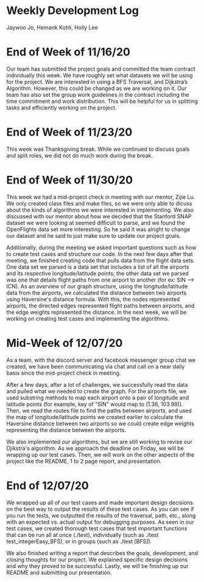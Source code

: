 ﻿# Weekly Development Log 

Jaywoo Jo, 
Hemank Kohli, 
Holly Lee


# End of Week of 11/16/20 #
<!-- Week of 11/16/20 -->

Our team has submitted the project goals and committed the team contract individually this week.
We have roughly set what datasets we will be using for the project. We are interested in using a BFS Traversal, and Dijkstra’s Algorithm. However, this could be changed as we are working on it.
Our team has also set the group work guidelines in the contract including the time commitment and work distribution.
This will be helpful for us in splitting tasks and efficiently working on the project.


# End of Week of 11/23/20 #
<!-- Week of 11/23/20 -->

This week was Thanksgiving break. While we continued to discuss goals and split roles, we did not do much work during the break.

# End of Week of 11/30/20 # 
<!-- Week of 11/30/20 -->

This week we had a mid-project check in meeting with our mentor, Zijie Lu. We only created class files and make files, so we were only able to dicuss about the kinds of algorithms we were interested in implementing. We also discussed with our mentor about how we decided that the Stanford SNAP dataset we were looking at seemed difficult to parse, and we found the OpenFlights data set more interesting. So he said it was alright to change our dataset and he said to just make sure to update our project goals.

Additionally, during the meeting we asked important questions such as how to create test cases and structure our code. In the next few days after that meeting, we finished creating code that pulls data from the flight data sets. One data set we parsed is a data set that includes a list of all the airports and its respective longitude/latitude points; the other data set we parsed was one that details flight paths from one airport to another (for ex: SIN --> ICN). As an overview of our graph structure, using the longitude/latitude data from the airports, we calculated the distance between two airports using Haversine's distance formula. With this, the nodes represented airports, the directed edges represented flight paths between airports, and the edge weights represented the distance. In the next week, we will be working on creating test cases and implementing the algorithms.

# Mid-Week of 12/07/20 #
<!-- Week of 11/07/20 -->
As a team, with the discord server and facebook messenger group chat we created, we have been communicating via chat and call on a near daily basis since the mid-project check in meeting. 

After a few days, after a lot of challenges, we successfully read the data and pulled what we needed to create the graph. For the airports file, we used substring methods to map each airport onto a pair of longitude and latitude points (for example, key of "SIN" would map to (1.36, 103.99)). Then, we read the routes file to 
find the paths between airports, and used the map of longitude/latitude points we created earlier to calculate the Haversine distance between two airports so we could create edge weights representing the distance between the airports.

We also implemented our algorithms, but we are still working to revise our Djikstra's algorithm. As we approach the deadline on Friday, we will be wrapping up our test cases. Then, we will work on the other aspects of the project like the README, 1 to 2 page report, and presentation.

# End of 12/07/20 #
<!-- Week of 11/07/20 -->
We wrapped up all of our test cases and made important design decisions on the best way to output the results of these test cases. As you can see if you run the tests, we outputted the results of the traversal, path, etc., along with an expected vs. actual output for debugging purposes. As seen in our test cases, we created thorough test cases that test important functions that can be run all at once (./test), individually (such as ./test test_integerEasy_BFS), or in groups (such as ./test [BFS]). 

We also finished writing a report that describes the goals, development, and closing thoughts for our project. We explained specific design decisions and why they proved to be successful. Lastly, we will be finishing up our README and submitting our presentation.





